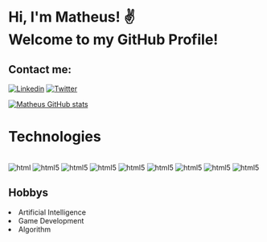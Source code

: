 # Hi, I'm Matheus! ✌️ <br/> Welcome to my GitHub Profile! 

## Contact me:
[![Linkedin](https://img.shields.io/badge/LinkedIn-0077B5?style=for-the-badge&logo=linkedin&logoColor=white)](https://www.linkedin.com/in/matheus-batista-434565268/)
[![Twitter](https://img.shields.io/badge/Twitter-1DA1F2?style=for-the-badge&logo=twitter&logoColor=white)](http://x.com/matheusstsx?t=DCPx0ic9PsraNYkdmRQStQ&s=09)

[![Matheus GitHub stats](https://github-readme-stats.vercel.app/api?username=matheusstsx)](https://github.com/matheusstsx/github-readme-stats)

# Technologies

<div alingn="center" style="display: inline_block"><br/>
    <img alt="html" src="https://img.shields.io/badge/HTML5-E34F26?style=for-the-badge&logo=html5&logoColor=white"/>
    <img alt="html5" src="https://img.shields.io/badge/Sass-CC6699?style=for-the-badge&logo=sass&logoColor=white"/>
    <img alt="html5" src="https://img.shields.io/badge/Tailwind_CSS-38B2AC?style=for-the-badge&logo=tailwind-css&logoColor=white"/>
    <img alt="html5" src="https://img.shields.io/badge/CSS3-1572B6?style=for-the-badge&logo=css3&logoColor=white"/>
    <img alt="html5" src="https://img.shields.io/badge/TypeScript-007ACC?style=for-the-badge&logo=typescript&logoColor=white"/>
    <img alt="html5" src="https://img.shields.io/badge/React-20232A?style=for-the-badge&logo=react&logoColor=61DAFB"/>
    <img alt="html5" src="https://img.shields.io/badge/Python-14354C?style=for-the-badge&logo=python&logoColor=white"/>
    <img alt="html5" src="https://img.shields.io/badge/Flask-000000?style=for-the-badge&logo=flask&logoColor=white"/>
    <img alt="html5" src="https://img.shields.io/badge/GIT-E44C30?style=for-the-badge&logo=git&logoColor=white"/>


    
</div>

## Hobbys
<li>Artificial Intelligence 
<li>Game Development
<li>Algorithm
